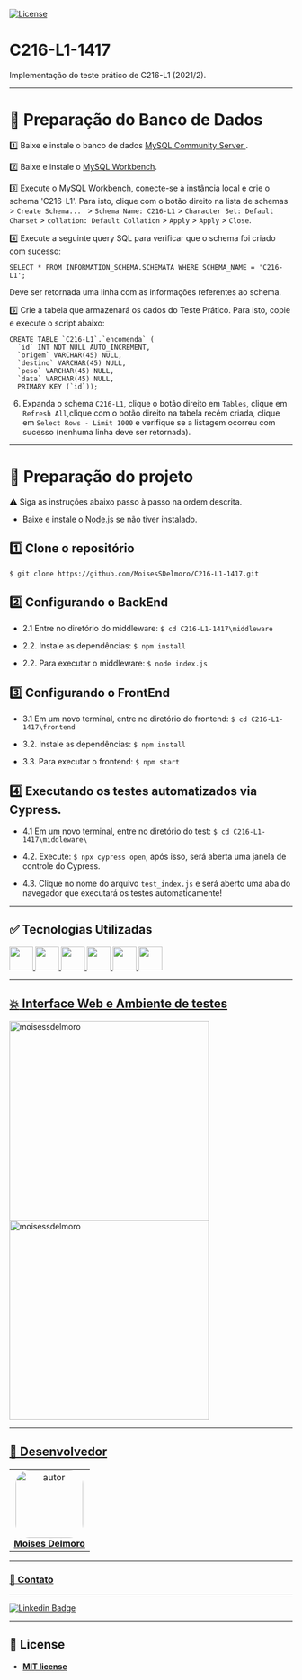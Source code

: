 [![License](https://img.shields.io/apm/l/vim-mode?color=blue)](http://badges.mit-license.org)

# C216-L1-1417
Implementação do teste prático de C216-L1 (2021/2).

---

# :seedling: Preparação do Banco de Dados

:one: Baixe e instale o banco de dados <a href="https://dev.mysql.com/downloads/mysql/"> MySQL Community Server </a>.

:two: Baixe e instale o <a href="https://dev.mysql.com/downloads/workbench/">MySQL Workbench</a>.

:three: Execute o MySQL Workbench, conecte-se à instância local e crie o schema 'C216-L1'. Para isto, clique com o botão direito na lista de schemas > ```Create Schema... ``` > ```Schema Name: C216-L1``` > ```Character Set: Default Charset``` > ```collation: Default Collation``` > ```Apply``` > ```Apply``` > ```Close```.

:four: Execute a seguinte query SQL para verificar que o schema foi criado com sucesso:
```
SELECT * FROM INFORMATION_SCHEMA.SCHEMATA WHERE SCHEMA_NAME = 'C216-L1';
```
Deve ser retornada uma linha com as informações referentes ao schema.

:five: Crie a tabela que armazenará os dados do Teste Prático. Para isto, copie e execute o script abaixo:
```
CREATE TABLE `C216-L1`.`encomenda` (
  `id` INT NOT NULL AUTO_INCREMENT,
  `origem` VARCHAR(45) NULL,
  `destino` VARCHAR(45) NULL,
  `peso` VARCHAR(45) NULL,
  `data` VARCHAR(45) NULL,
  PRIMARY KEY (`id`));
````

6. Expanda o schema ```C216-L1```, clique o botão direito em ```Tables```, clique em ```Refresh All```,clique com o botão direito na tabela recém criada, clique em ```Select Rows - Limit 1000``` e verifique se a listagem ocorreu com sucesso (nenhuma linha deve ser retornada).

---
# :seedling: Preparação do projeto

:warning: Siga as instruções abaixo passo à passo na ordem descrita.

- Baixe e instale o <a href="https://nodejs.org/en/">Node.js<a> se não tiver instalado.
  

## :one: Clone o repositório 
``` $ git clone https://github.com/MoisesSDelmoro/C216-L1-1417.git ```

## :two: Configurando o BackEnd

- 2.1 Entre no diretório do middleware: ``` $ cd C216-L1-1417\middleware ```

- 2.2. Instale as dependências: ```$ npm install ```

- 2.2. Para executar o middleware: ``` $ node index.js ```

## :three: Configurando o FrontEnd
  
- 3.1 Em um novo terminal, entre no diretório do frontend: ``` $ cd C216-L1-1417\frontend ```

- 3.2. Instale as dependências: ``` $ npm install ```

- 3.3. Para executar o frontend: ``` $ npm start ```  


## :four: Executando os testes automatizados via Cypress. 
  
- 4.1 Em um novo terminal, entre no diretório do test: ``` $ cd C216-L1-1417\middleware\ ```
  
- 4.2. Execute: ``` $ npx cypress open ```, após isso, será aberta uma janela de controle do Cypress.

- 4.3. Clique no nome do arquivo ```test_index.js``` e será aberto uma aba do navegador que executará os testes automaticamente!
  
---
  
## :white_check_mark: Tecnologias Utilizadas
<a href="https://nodejs.org/en/" target="_blank"><img height="42" src="https://seeklogo.com/images/N/nodejs-logo-FBE122E377-seeklogo.com.png" />
<a href="https://developer.mozilla.org/pt-BR/docs/Web/JavaScript" target="_blank"><img height="42" src="https://cdn.iconscout.com/icon/free/png-256/javascript-2752148-2284965.png" />
<a href="https://pt-br.reactjs.org/" target="_blank"><img height="42" src="https://cdn4.iconfinder.com/data/icons/logos-3/600/React.js_logo-512.png" />
<a href="https://developer.mozilla.org/pt-BR/docs/Web/CSS" target="_blank"><img height="42" src="https://cdn.pixabay.com/photo/2017/08/05/11/16/logo-2582747_960_720.png" />
<a href="https://www.cypress.io/" target="_blank"><img height="42" src="https://avatars.githubusercontent.com/u/8908513?s=280&v=4" />
<a href="https://www.mysql.com/" target="_blank"><img height="42" src="https://www.blogson.com.br/wp-content/uploads/2020/12/logo-mysql-mysql-logo-png-images-are-download-crazypng-211.png" />
    
---
  
## :collision: Interface Web e Ambiente de testes
<p align="left">
<img height="355" src="https://user-images.githubusercontent.com/57488202/144708618-4fd427f0-d9bc-4117-afa7-f5779a77d29a.png" alt="moisessdelmoro" />
<img height="355" src="https://user-images.githubusercontent.com/57488202/144708674-d766b26b-7ac5-4ac0-bd04-25dda035a398.png" alt="moisessdelmoro" />
</p>
  
---
  
## 👥 Desenvolvedor

<table  style="text-align:center; border: none" >
<tr>
<td align="center"> 
<a href="https://github.com/MoisesSDelmoro" styles="text-align:center;">
<img style="border-radius: 20%;" src="https://github.com/MoisesSDelmoro.png" width="120px;" alt="autor"/><br><strong> Moises Delmoro </strong>
</a>
</td>

</tr>
</table>

---
  
### :calling: Contato
  
---
[![Linkedin Badge](https://img.shields.io/badge/-Moises-blue?style=flat-square&logo=Linkedin&logoColor=white&link=https://www.linkedin.com/in/moises-s-delmoro-8747651ba/)](https://www.linkedin.com/in/moises-s-delmoro-8747651ba/)

---
## 📝 License
- **[MIT license](https://choosealicense.com/licenses/mit/)**

